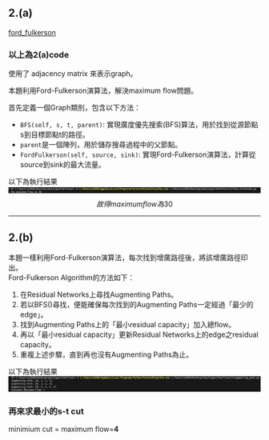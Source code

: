 

## **2.(a)** ##

[ford_fulkerson](https://github.com/Noircoda/algorithm_final/blob/main/2/ford_fulkerson.py)
### 以上為2(a)code  ###
使用了 adjacency matrix 來表示graph。

本題利用Ford-Fulkerson演算法，解決maximum flow問題。

首先定義一個Graph類別，包含以下方法：
- `BFS(self, s, t, parent)`: 實現廣度優先搜索(BFS)算法，用於找到從源節點s到目標節點t的路徑。
- `parent`是一個陣列，用於儲存搜尋過程中的父節點。
- `FordFulkerson(self, source, sink)`: 實現Ford-Fulkerson演算法，計算從source到sink的最大流量。
    

以下為執行結果
![alt text](pics/2(a)result.jpg "2(a) result")  
$$故得maximum flow為30$$
****************************************************************
## **2.(b)** ##  

本題一樣利用Ford-Fulkerson演算法，每次找到增廣路徑後，將該增廣路徑印出。  
Ford-Fulkerson Algorithm的方法如下：

1. 在Residual Networks上尋找Augmenting Paths。
2. 若以BFS()尋找，便能確保每次找到的Augmenting Paths一定經過「最少的edge」。
3. 找到Augmenting Paths上的「最小residual capacity」加入總flow。
4. 再以「最小residual capacity」更新Residual Networks上的edge之residual capacity。
5. 重複上述步驟，直到再也沒有Augmenting Paths為止。

以下為執行結果
![alt text](pics\augmenting_path.jpg "augmenting_path")

### 再來求最小的s-t cut ###
minimium cut = maximum flow=**4**
